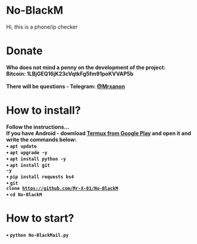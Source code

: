 # No-BlackM
Hi, this is a phone/ip checker<br>
# Donate
<b>Who does not mind a penny on the development of the project:</b><br>
<b>Bitcoin: 1LBjGEQ16jK23cVqtkFg5fm91poKVVAP5b<br>
<br>
There will be questions - Telegram: <a href="https://t.me/Mrxanon"> @Mrxanon</a><br>
# How to install?
<b>Follow the instructions...</b><br>
<b>If you have Android - download <a href="https://play.google.com/store/apps/details?id=com.termux&hl=ru">Termux from Google Play</a> and open it and write the commands below:<br>
• <code>apt update</code><br>
• <code>apt upgrade -y</code><br>
• <code>apt install python -y</code><br>
• <code>apt install git -y</code><br>
• <code>pip install requests bs4</code><br>
• <code>git clone https://github.com/Mr-X-01/No-BlackM</code><br>
• <code>cd No-BlackM</code><br>

# How to start?
• <code>python No-BlackMail.py</code><br>
